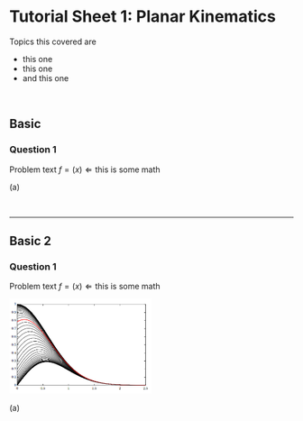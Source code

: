 <script type="text/x-mathjax-config">
  MathJax.Hub.Config({
    tex2jax: {
      inlineMath: [ ['$','$'], ["\\(","\\)"] ],
      processEscapes: true
    }
  });
</script>



# Tutorial Sheet 1: Planar Kinematics

Topics this covered are 
- this one
- this one
- and this one

<br>

## Basic 

### Question 1

Problem text $f = (x) \Leftarrow \text{this is some math}$ <br>

(a)



<br>

------------------

## Basic 2

### Question 1

Problem text $f = (x) \Leftarrow \text{this is some math}$ <br>

<img src = "figs\01_planar_kinematics\cover.png" width="50%"> <br>

(a)




<br><br>
